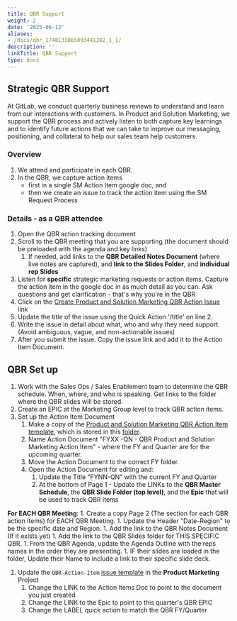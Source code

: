 ```yaml
---
title: QBR Support
weight: 2
date: '2025-06-12'
aliases:
- /docs/qbr_1748133865093441282_1_1/
description: ''
linkTitle: QBR Support
type: docs
---
```


## Strategic QBR Support

At GitLab, we conduct quarterly business reviews to understand and learn from our interactions with customers.  In Product and Solution Marketing, we support the QBR process and actively listen to both capture key learnings and to identify future actions that we can take to improve our messaging, positioning, and collateral to help our sales team help customers.

### Overview

1. We attend and participate in each QBR.
2. In the QBR, we capture action items
   - first in a single SM Action Item google doc, and
   - then we create an issue to track the action item using the SM Request Process <link>

### Details  - as a QBR attendee

1. Open the QBR action tracking document
1. Scroll to the QBR meeting that you are supporting  (the document should be preloaded with the agenda and key links)
   1. If needed, add links to the **QBR Detailed Notes Document** (where live notes are captured), and **link to the Slides Folder**, and **individual rep Slides**
1. Listen for **specific** strategic marketing requests or action items.   Capture the action item in the google doc in as much detail as you can.  Ask questions and get clarification - that's why you're in the QBR
1. Click on the [Create Product and Solution Marketing QBR Action Issue](https://gitlab.com/gitlab-com/marketing/product-marketing/issues/new?issuable_template=QBR-Action-Item) link
1. Update the title of the issue using the Quick Action  '/title' on line 2.
1. Write the issue in detail about what, who and why they need support.  (Avoid ambiguous, vague, and non-actionable issues)
1. After you submit the issue.  Copy the issue link and add it to the Action Item Document.

## QBR Set up

1. Work with the Sales Ops / Sales Enablement team to determine the QBR schedule. When, where, and who is speaking.  Get links to the folder where the QBR slides will be stored.
1. Create an EPIC at the Marketing Group level to track QBR action items.
1. Set up the Action Item Document
    1. Make a copy of the [Product and Solution Marketing QBR Action Item template](https://docs.google.com/document/d/11I85raEvjeoVwQd1LeRtGHeW2DGN3hi7L-BwDzwKIVA/edit#),  which is stored in this [folder](https://drive.google.com/drive/folders/1KpXA8KqHFhenhO2ZshTINOK1g4pHnLf0).
    1. Name Action Document "FYXX -QN - QBR Product and Solution Marketing Action Item"  - where the FY and Quarter are for the upcoming quarter.
    1. Move the Action Document to the correct FY folder.
    1. Open the Action Document for editing and:
       1. Update the Title "FYNN-QN" with the current FY and Quarter
       1. At the bottom of Page 1 - Update the LINKs to the **QBR Master Schedule**, the **QBR Slide Folder (top level)**, and the **Epic** that will be used to track QBR items

**For EACH QBR Meeting**:
       1. Create a copy Page 2 (The section for each QBR action items) for EACH QBR Meeting.
       1. Update the Header "Date-Region" to be the specific date and Region.
       1. Add the link to the QBR Notes Document (If it exists yet)
       1. Add the link to the QBR Slides folder for THIS SPECIFIC QBR.
       1. From the QBR Agenda, update the Agenda Outline with the reps names in the order they are presenting.
       1. IF their slides are loaded in the folder, Update their Name to include a link to their specific slide deck.

1. Update the `QBR-Action-Item` [issue template](https://gitlab.com/gitlab-com/marketing/product-marketing/blob/master/.gitlab/issue_templates/QBR-Action-Item.md) in the **Product Marketing** Project
    1. Change the LINK to the Action Items Doc to point to the document you just created
    1. Change the LINK to the Epic to point to this quarter's QBR EPIC
    1. Change the LABEL quick action to match the QBR FY/Quarter
